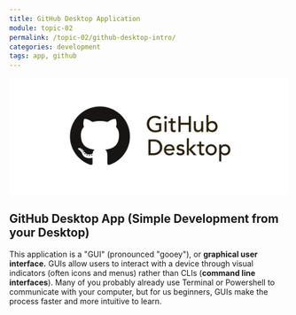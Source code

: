 ```yaml
---
title: GitHub Desktop Application
module: topic-02
permalink: /topic-02/github-desktop-intro/
categories: development
tags: app, github
---
```


<div class="divider-heading"></div>

<img src="../img/logo-github-desktop.jpg" alt="GitHub Desktop app logo" />

## GitHub Desktop App (Simple Development from your Desktop)
This application is a "GUI" (pronounced "gooey"), or **graphical user interface.** GUIs allow users to interact with a device through visual indicators (often icons and menus) rather than CLIs (**command line interfaces**). Many of you probably already use Terminal or Powershell to communicate with your computer, but for us beginners, GUIs make the process faster and more intuitive to learn.

